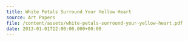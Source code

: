```yaml
---
title: White Petals Surround Your Yellow Heart
source: Art Papers
file: /content/assets/white-petals-surround-your-yellow-heart.pdf
date: 2013-01-01T12:00:00.000+00:00
---
```

